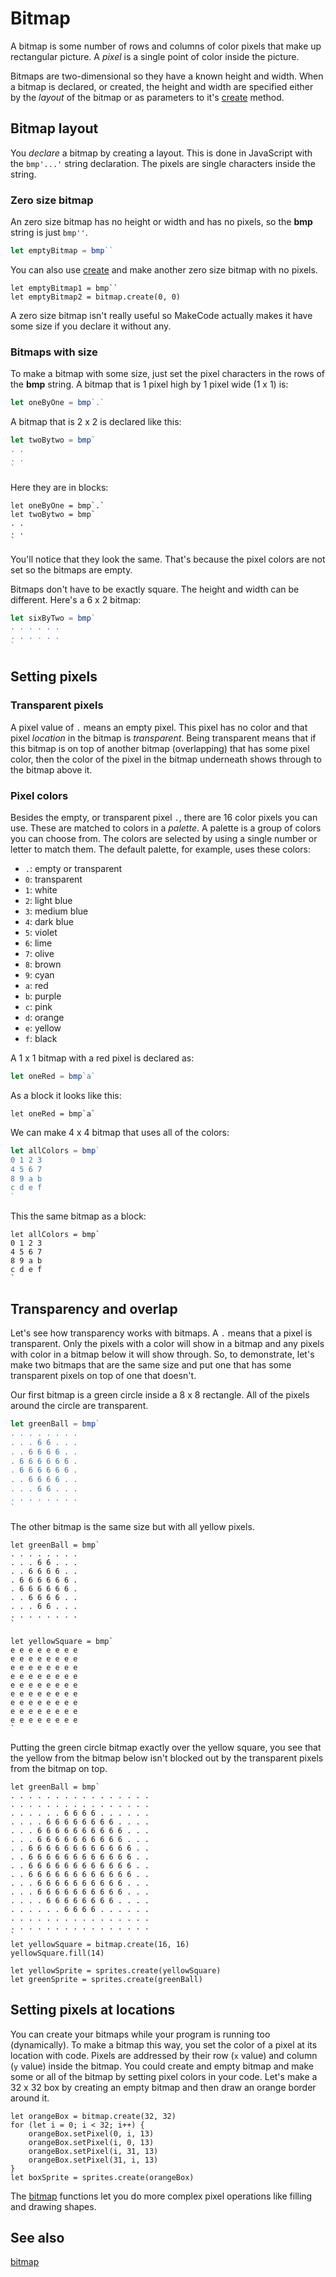 # Bitmap

A bitmap is some number of rows and columns of color pixels that make up rectangular picture. A _pixel_ is a single point of color inside the picture.

Bitmaps are two-dimensional so they have a known height and width. When a bitmap is declared, or created, the height and width are specified either by the _layout_ of the bitmap or as parameters to it's [create](/reference/bitmaps/create) method.

## Bitmap layout

You _declare_ a bitmap by creating a layout. This is done in JavaScript with the ``bmp'...'`` string declaration. The pixels are single characters inside the string.

### Zero size bitmap

An zero size bitmap has no height or width and has no pixels, so the **bmp** string is just ``bmp''``.

```typescript
let emptyBitmap = bmp``
```

You can also use [create](/reference/bitmaps/create) and make another zero size bitmap with no pixels.

```blocks
let emptyBitmap1 = bmp``
let emptyBitmap2 = bitmap.create(0, 0)
```

A zero size bitmap isn't really useful so MakeCode actually makes it have some size if you declare it without any.

### Bitmaps with size

To make a bitmap with some size, just set the pixel characters in the rows of the **bmp** string. A bitmap that is 1 pixel high by 1 pixel wide (1 x 1) is:

```typescript
let oneByOne = bmp`.`
```

A bitmap that is 2 x 2 is declared like this:

```typescript
let twoBytwo = bmp`
. .
. .
`
```

Here they are in blocks:

```blocks
let oneByOne = bmp`.`
let twoBytwo = bmp`
. .
. .
`
```

You'll notice that they look the same. That's because the pixel colors are not set so the bitmaps are empty.

Bitmaps don't have to be exactly square. The height and width can be different. Here's a 6 x 2 bitmap:

```typescript
let sixByTwo = bmp`
. . . . . .
. . . . . .
`
```

## Setting pixels

### Transparent pixels

A pixel value of `.` means an empty pixel. This pixel has no color and that pixel _location_ in the bitmap is _transparent_. Being transparent means that if this bitmap is on top of another bitmap (overlapping) that has some pixel color, then the color of the pixel in the bitmap underneath shows through to the bitmap above it.

### Pixel colors

Besides the empty, or transparent pixel `.`, there are 16 color pixels you can use. These are matched to colors in a _palette_. A palette is a group of colors you can choose from. The colors are selected by using a single number or letter to match them. The default palette, for example, uses these colors:

* `.`: empty or transparent
* `0`: transparent
* `1`: white
* `2`: light blue
* `3`: medium blue
* `4`: dark blue
* `5`: violet
* `6`: lime
* `7`: olive
* `8`: brown
* `9`: cyan
* `a`: red
* `b`: purple
* `c`: pink
* `d`: orange
* `e`: yellow
* `f`: black

A 1 x 1 bitmap with a red pixel is declared as:

```typescript
let oneRed = bmp`a`
```

As a block it looks like this:

```block
let oneRed = bmp`a`
```

We can make 4 x 4 bitmap that uses all of the colors:

```typescript
let allColors = bmp`
0 1 2 3
4 5 6 7
8 9 a b
c d e f
`
```

This the same bitmap as a block:

```block
let allColors = bmp`
0 1 2 3
4 5 6 7
8 9 a b
c d e f
`
```

## Transparency and overlap

Let's see how transparency works with bitmaps. A `.` means that a pixel is transparent. Only the pixels with a color will show in a bitmap and any pixels with color in a bitmap below it will show through. So, to demonstrate, let's make two bitmaps that are the same size and put one that has some transparent pixels on top of one that doesn't.

Our first bitmap is a green circle inside a 8 x 8 rectangle. All of the pixels around the circle are transparent.

```typescript
let greenBall = bmp`
. . . . . . . .
. . . 6 6 . . .
. . 6 6 6 6 . .
. 6 6 6 6 6 6 .
. 6 6 6 6 6 6 .
. . 6 6 6 6 . .
. . . 6 6 . . .
. . . . . . . .
`
```

The other bitmap is the same size but with all yellow pixels.

```blocks
let greenBall = bmp`
. . . . . . . .
. . . 6 6 . . .
. . 6 6 6 6 . .
. 6 6 6 6 6 6 .
. 6 6 6 6 6 6 .
. . 6 6 6 6 . .
. . . 6 6 . . .
. . . . . . . .
`

let yellowSquare = bmp`
e e e e e e e e
e e e e e e e e
e e e e e e e e
e e e e e e e e
e e e e e e e e
e e e e e e e e
e e e e e e e e
e e e e e e e e
e e e e e e e e
`
```

Putting the green circle bitmap exactly over the yellow square, you see that the yellow from the bitmap below isn't blocked out by the transparent pixels from the bitmap on top.

```sim
let greenBall = bmp`
. . . . . . . . . . . . . . . . 
. . . . . . . . . . . . . . . . 
. . . . . . 6 6 6 6 . . . . . . 
. . . . 6 6 6 6 6 6 6 6 . . . . 
. . . 6 6 6 6 6 6 6 6 6 6 . . . 
. . . 6 6 6 6 6 6 6 6 6 6 . . . 
. . 6 6 6 6 6 6 6 6 6 6 6 6 . . 
. . 6 6 6 6 6 6 6 6 6 6 6 6 . . 
. . 6 6 6 6 6 6 6 6 6 6 6 6 . . 
. . 6 6 6 6 6 6 6 6 6 6 6 6 . . 
. . . 6 6 6 6 6 6 6 6 6 6 . . . 
. . . 6 6 6 6 6 6 6 6 6 6 . . . 
. . . . 6 6 6 6 6 6 6 6 . . . . 
. . . . . . 6 6 6 6 . . . . . . 
. . . . . . . . . . . . . . . . 
. . . . . . . . . . . . . . . . 
`
let yellowSquare = bitmap.create(16, 16)
yellowSquare.fill(14)

let yellowSprite = sprites.create(yellowSquare)
let greenSprite = sprites.create(greenBall)
```

## Setting pixels at locations

You can create your bitmaps while your program is running too (dynamically). To make a bitmap this way, you set the color of a pixel at its location with code. Pixels are addressed by their row (``x`` value) and column (``y`` value) inside the bitmap. You could create and empty bitmap and make some or all of the bitmap by setting pixel colors in your code. Let's make a 32 x 32 box by creating an empty bitmap and then draw an orange border around it.

```blocks
let orangeBox = bitmap.create(32, 32)
for (let i = 0; i < 32; i++) {
    orangeBox.setPixel(0, i, 13)
    orangeBox.setPixel(i, 0, 13)
    orangeBox.setPixel(i, 31, 13)
    orangeBox.setPixel(31, i, 13)
}
let boxSprite = sprites.create(orangeBox)
```

The [bitmap](/reference/bitmaps) functions let you do more complex pixel operations like filling and drawing shapes.

## See also

[bitmap](/reference/bitmaps)